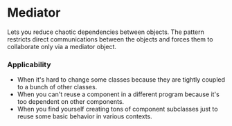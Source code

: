 # Mediator

Lets you reduce chaotic dependencies between objects. The pattern restricts direct communications between the objects
and forces them to collaborate only via a mediator object.

### Applicability

- When it's hard to change some classes because they are tightly coupled to a bunch of other classes.
- When you can't reuse a component in a different program because it's too dependent on other components.
- When you find yourself creating tons of component subclasses just to reuse some basic behavior in various contexts.